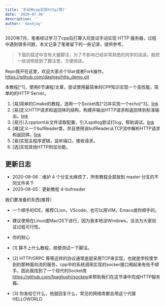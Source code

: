 ```yaml
---
title: '手动用cpp实现http(零)'
date: '2020-07-30'
description: ''
author: 'dashjay'
---
```


2020年7月，笔者经过学习了cpp后打算入坑尝试手动实现 HTTP 服务器，过程中遇到很多问题，本文记录了笔者留下的一些记录，提供参考。

> 下面的叙述中含有大量脚注，为了不影响已经非常熟悉的同学的阅读，我把一些说明放到了脚注里，方便阅读。

Repo我开在这里，欢迎大家点个Star或者Fork操作。<https://github.com/dashjay/http_demo.git>

本教程[^1]，使用6节课程/文章，尝试使用最简单的CPP知识实现一个高性能，简单的的HTTP Server。

1. [易]简单的Cmake的教程，选用一个Socket库[^2]并实现一个echo[^3]。[link](https://github.com/dashjay/http_demo/tree/master/1-cmake-socket-echo)
2. [易]定义HTTP请求和返回体的结构，构建并输出HTTP请求和返回体到标准输出。[link](https://github.com/dashjay/http_demo/tree/master/2-http-request-response)
3. [易]引入cpptoml从文件读取配置，引入spdlog尝试打log，帮助调试。[link](https://github.com/dashjay/http_demo/tree/master/3-cpptoml-spdlog)
4. [难]定义一个bufReader类，并且使用该bufReader从TCP流中解析HTTP请求和返回体。[link](https://github.com/dashjay/http_demo/tree/master/4-bufreader)
5. [易]实现主程序逻辑，监听端口，接收请求。
6. [选]实现其他HTTP附加功能。

## 更新日志

- 2020-08-06：维护 4 个分支太麻烦了，所有教程全部放到 master 分支的不同文件夹下
- 2020-08-05：更新教程 4-bufreader

我们要准备的东西(推荐）

- 一个顺手的IDE，推荐CLion，VScode，也可以用VIM，Emacs或你顺手的。
- 建议使用在Linux或MacOS下进行，因为我本地没Windows，没法为大家验证过程可行性。
- 你的耐心

- [1] 算不上什么教程，顺便测试一下脚注。
- [2] HTTP/GRPC 等等这样的协议通常底层采用TCP来实现，也就是学校里学到的那种面向流的服务，cpp中的系统调用实现的socker接口用起来有些不顺手。因此我找到了一个现代的Socket库<https://github.com/fpagliughi/sockpp>来帮助我们在这节课中完成HTTP服务器。
- [3] 你发给它什么，他就回复什么，常见的网络库都会用这个代替HELLOWORLD
